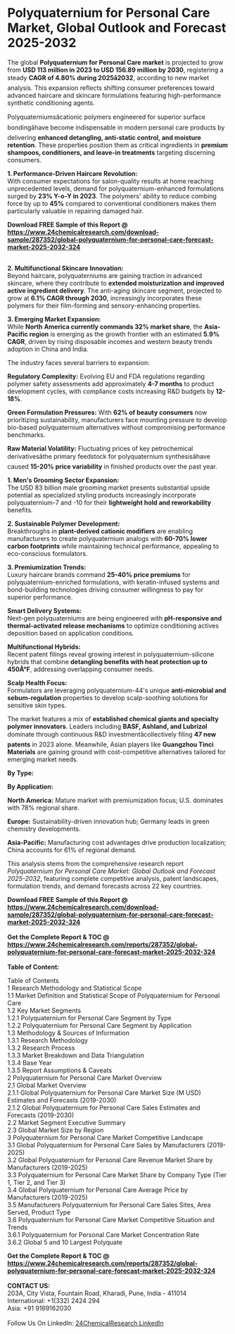 <h1>Polyquaternium for Personal Care Market, Global Outlook and Forecast 2025-2032</h1><p>The global <strong>Polyquaternium for Personal Care market</strong> is projected to grow from <strong>USD 113 million in 2023 to USD 156.89 million by 2030</strong>, registering a steady <strong>CAGR of 4.80% during 2025â2032</strong>, according to new market analysis. This expansion reflects shifting consumer preferences toward advanced haircare and skincare formulations featuring high-performance synthetic conditioning agents.</p><p>Polyquaterniumsâcationic polymers engineered for superior surface bondingâhave become indispensable in modern personal care products by delivering <strong>enhanced detangling, anti-static control, and moisture retention</strong>. These properties position them as critical ingredients in <strong>premium shampoos, conditioners, and leave-in treatments</strong> targeting discerning consumers.</p><p><strong>1. Performance-Driven Haircare Revolution:</strong><br>
With consumer expectations for salon-quality results at home reaching unprecedented levels, demand for polyquaternium-enhanced formulations surged by <strong>23% Y-o-Y in 2023</strong>. The polymers' ability to reduce combing force by up to <strong>45%</strong> compared to conventional conditioners makes them particularly valuable in repairing damaged hair.</p><div><b>Download FREE Sample of this Report @ 
            <a href="https://www.24chemicalresearch.com/download-sample/287352/global-polyquaternium-for-personal-care-forecast-market-2025-2032-324">
            https://www.24chemicalresearch.com/download-sample/287352/global-polyquaternium-for-personal-care-forecast-market-2025-2032-324</a></b></div><br><p><strong>2. Multifunctional Skincare Innovation:</strong><br>
Beyond haircare, polyquaterniums are gaining traction in advanced skincare, where they contribute to <strong>extended moisturization and improved active ingredient delivery</strong>. The anti-aging skincare segment, projected to grow at <strong>6.1% CAGR through 2030</strong>, increasingly incorporates these polymers for their film-forming and sensory-enhancing properties.</p><p><strong>3. Emerging Market Expansion:</strong><br>
While <strong>North America currently commands 32% market share</strong>, the <strong>Asia-Pacific region</strong> is emerging as the growth frontier with an estimated <strong>5.9% CAGR</strong>, driven by rising disposable incomes and western beauty trends adoption in China and India.</p><p>The industry faces several barriers to expansion:</p><p><strong>Regulatory Complexity:</strong> Evolving EU and FDA regulations regarding polymer safety assessments add approximately <strong>4-7 months</strong> to product development cycles, with compliance costs increasing R&amp;D budgets by <strong>12-18%</strong>.</p><p><strong>Green Formulation Pressures:</strong> With <strong>62% of beauty consumers</strong> now prioritizing sustainability, manufacturers face mounting pressure to develop bio-based polyquaternium alternatives without compromising performance benchmarks.</p><p><strong>Raw Material Volatility:</strong> Fluctuating prices of key petrochemical derivativesâthe primary feedstock for polyquaternium synthesisâhave caused <strong>15-20% price variability</strong> in finished products over the past year.</p><p><strong>1. Men's Grooming Sector Expansion:</strong><br>
The USD 83 billion male grooming market presents substantial upside potential as specialized styling products increasingly incorporate polyquaternium-7 and -10 for their <strong>lightweight hold and reworkability</strong> benefits.</p><p><strong>2. Sustainable Polymer Development:</strong><br>
Breakthroughs in <strong>plant-derived cationic modifiers</strong> are enabling manufacturers to create polyquaternium analogs with <strong>60-70% lower carbon footprints</strong> while maintaining technical performance, appealing to eco-conscious formulators.</p><p><strong>3. Premiumization Trends:</strong><br>
Luxury haircare brands command <strong>25-40% price premiums</strong> for polyquaternium-enriched formulations, with keratin-infused systems and bond-building technologies driving consumer willingness to pay for superior performance.</p><p><strong>Smart Delivery Systems:</strong><br>
	Next-gen polyquaterniums are being engineered with <strong>pH-responsive and thermal-activated release mechanisms</strong> to optimize conditioning actives deposition based on application conditions.</p><p><strong>Multifunctional Hybrids:</strong><br>
	Recent patent filings reveal growing interest in polyquaternium-silicone hybrids that combine <strong>detangling benefits with heat protection up to 450Â°F</strong>, addressing overlapping consumer needs.</p><p><strong>Scalp Health Focus:</strong><br>
	Formulators are leveraging polyquaternium-44's unique <strong>anti-microbial and sebum-regulation</strong> properties to develop scalp-soothing solutions for sensitive skin types.</p><p>The market features a mix of <strong>established chemical giants and specialty polymer innovators</strong>. Leaders including <strong>BASF, Ashland, and Lubrizol</strong> dominate through continuous R&amp;D investmentâcollectively filing <strong>47 new patents</strong> in 2023 alone. Meanwhile, Asian players like <strong>Guangzhou Tinci Materials</strong> are gaining ground with cost-competitive alternatives tailored for emerging market needs.</p><p><strong>By Type:</strong></p><p><strong>By Application:</strong></p><p><strong>North America:</strong> Mature market with premiumization focus; U.S. dominates with 78% regional share.</p><p><strong>Europe:</strong> Sustainability-driven innovation hub; Germany leads in green chemistry developments.</p><p><strong>Asia-Pacific:</strong> Manufacturing cost advantages drive production localization; China accounts for 61% of regional demand.</p><p>This analysis stems from the comprehensive research report <em>Polyquaternium for Personal Care Market: Global Outlook and Forecast 2025-2032</em>, featuring complete competitive analysis, patent landscapes, formulation trends, and demand forecasts across 22 key countries.</p><div><b>Download FREE Sample of this Report @ 
            <a href="https://www.24chemicalresearch.com/download-sample/287352/global-polyquaternium-for-personal-care-forecast-market-2025-2032-324">
            https://www.24chemicalresearch.com/download-sample/287352/global-polyquaternium-for-personal-care-forecast-market-2025-2032-324</a></b></div><br><div><b>Get the Complete Report & TOC @ 
            <a href="https://www.24chemicalresearch.com/reports/287352/global-polyquaternium-for-personal-care-forecast-market-2025-2032-324">
            https://www.24chemicalresearch.com/reports/287352/global-polyquaternium-for-personal-care-forecast-market-2025-2032-324</a></b></div><br>
            <b>Table of Content:</b><p>Table of Contents<br />
1 Research Methodology and Statistical Scope<br />
1.1 Market Definition and Statistical Scope of Polyquaternium for Personal Care<br />
1.2 Key Market Segments<br />
1.2.1 Polyquaternium for Personal Care Segment by Type<br />
1.2.2 Polyquaternium for Personal Care Segment by Application<br />
1.3 Methodology & Sources of Information<br />
1.3.1 Research Methodology<br />
1.3.2 Research Process<br />
1.3.3 Market Breakdown and Data Triangulation<br />
1.3.4 Base Year<br />
1.3.5 Report Assumptions & Caveats<br />
2 Polyquaternium for Personal Care Market Overview<br />
2.1 Global Market Overview<br />
2.1.1 Global Polyquaternium for Personal Care Market Size (M USD) Estimates and Forecasts (2019-2030)<br />
2.1.2 Global Polyquaternium for Personal Care Sales Estimates and Forecasts (2019-2030)<br />
2.2 Market Segment Executive Summary<br />
2.3 Global Market Size by Region<br />
3 Polyquaternium for Personal Care Market Competitive Landscape<br />
3.1 Global Polyquaternium for Personal Care Sales by Manufacturers (2019-2025)<br />
3.2 Global Polyquaternium for Personal Care Revenue Market Share by Manufacturers (2019-2025)<br />
3.3 Polyquaternium for Personal Care Market Share by Company Type (Tier 1, Tier 2, and Tier 3)<br />
3.4 Global Polyquaternium for Personal Care Average Price by Manufacturers (2019-2025)<br />
3.5 Manufacturers Polyquaternium for Personal Care Sales Sites, Area Served, Product Type<br />
3.6 Polyquaternium for Personal Care Market Competitive Situation and Trends<br />
3.6.1 Polyquaternium for Personal Care Market Concentration Rate<br />
3.6.2 Global 5 and 10 Largest Polyquate</p><div><b>Get the Complete Report & TOC @ 
            <a href="https://www.24chemicalresearch.com/reports/287352/global-polyquaternium-for-personal-care-forecast-market-2025-2032-324">
            https://www.24chemicalresearch.com/reports/287352/global-polyquaternium-for-personal-care-forecast-market-2025-2032-324</a></b></div><br><b>CONTACT US:</b><br>
            203A, City Vista, Fountain Road, Kharadi, Pune, India - 411014<br>
            International: +1(332) 2424 294<br>
            Asia: +91 9169162030 <br><br>
            Follow Us On LinkedIn: <a href="https://www.linkedin.com/company/24chemicalresearch/">24ChemicalResearch LinkedIn</a>
